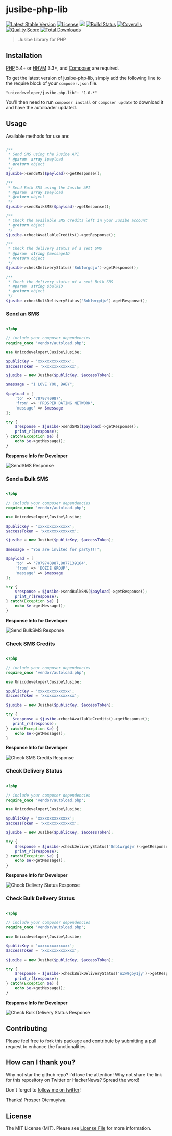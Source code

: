 # jusibe-php-lib

[![Latest Stable Version](https://poser.pugx.org/unicodeveloper/jusibe-php-lib/v/stable.svg)](https://packagist.org/packages/unicodeveloper/jusibe-php-lib)
[![License](https://poser.pugx.org/unicodeveloper/jusibe-php-lib/license.svg)](LICENSE.md)
![](https://img.shields.io/badge/unicodeveloper-approved-brightgreen.svg)
[![Build Status](https://img.shields.io/travis/unicodeveloper/jusibe-php-lib.svg)](https://travis-ci.org/unicodeveloper/jusibe-php-lib)
[![Coveralls](https://img.shields.io/coveralls/unicodeveloper/jusibe-php-lib/master.svg)](https://coveralls.io/github/unicodeveloper/jusibe-php-lib?branch=master)
[![Quality Score](https://img.shields.io/scrutinizer/g/unicodeveloper/jusibe-php-lib.svg?style=flat-square)](https://scrutinizer-ci.com/g/unicodeveloper/jusibe-php-lib)
[![Total Downloads](https://img.shields.io/packagist/dt/unicodeveloper/jusibe-php-lib.svg?style=flat-square)](https://packagist.org/packages/unicodeveloper/jusibe-php-lib)

> Jusibe Library for PHP

## Installation

[PHP](https://php.net) 5.4+ or [HHVM](http://hhvm.com) 3.3+, and [Composer](https://getcomposer.org) are required.

To get the latest version of jusibe-php-lib, simply add the following line to the require block of your `composer.json` file.

```
"unicodeveloper/jusibe-php-lib": "1.0.*"
```

You'll then need to run `composer install` or `composer update` to download it and have the autoloader updated.


## Usage

Available methods for use are:
```php

/**
 * Send SMS using the Jusibe API
 * @param  array $payload
 * @return object
 */
$jusibe->sendSMS($payload)->getResponse();

/**
 * Send Bulk SMS using the Jusibe API
 * @param  array $payload
 * @return object
 */
$jusibe->sendBulkSMS($payload)->getResponse();

/**
 * Check the available SMS credits left in your Jusibe account
 * @return object
 */
$jusibe->checkAvailableCredits()->getResponse();

/**
 * Check the delivery status of a sent SMS
 * @param  string $messageID
 * @return object
 */
$jusibe->checkDeliveryStatus('8nb1wrgdjw')->getResponse();

/**
 * Check the delivery status of a sent Bulk SMS
 * @param  string $bulkID
 * @return object
 */
$jusibe->checkBulkDeliveryStatus('8nb1wrgdjw')->getResponse();
```

### Send an SMS

```php

<?php

// include your composer dependencies
require_once 'vendor/autoload.php';

use Unicodeveloper\Jusibe\Jusibe;

$publicKey = 'xxxxxxxxxxxxxx';
$accessToken = 'xxxxxxxxxxxxxx';

$jusibe = new Jusibe($publicKey, $accessToken);

$message = "I LOVE YOU, BABY";

$payload = [
    'to' => '7079740987',
    'from' => 'PROSPER DATING NETWORK',
    'message' => $message
];

try {
    $response = $jusibe->sendSMS($payload)->getResponse();
    print_r($response);
} catch(Exception $e) {
    echo $e->getMessage();
}

```

**Response Info for Developer**

![SendSMS Response](https://cloud.githubusercontent.com/assets/2946769/14465033/451179c4-00c9-11e6-881e-bcc92665fa7c.png)

### Send a Bulk SMS

```php

<?php

// include your composer dependencies
require_once 'vendor/autoload.php';

use Unicodeveloper\Jusibe\Jusibe;

$publicKey = 'xxxxxxxxxxxxxx';
$accessToken = 'xxxxxxxxxxxxxx';

$jusibe = new Jusibe($publicKey, $accessToken);

$message = "You are invited for party!!!";

$payload = [
    'to' => '7079740987,8077139164',
    'from' => 'DOZIE GROUP',
    'message' => $message
];

try {
    $response = $jusibe->sendBulkSMS($payload)->getResponse();
    print_r($response);
} catch(Exception $e) {
    echo $e->getMessage();
}

```

**Response Info for Developer**

![Send BulkSMS Response](https://user-images.githubusercontent.com/19904579/46137560-cf37bf00-c241-11e8-9dc6-7096bb0278f4.png)

### Check SMS Credits

```php

<?php

// include your composer dependencies
require_once 'vendor/autoload.php';

use Unicodeveloper\Jusibe\Jusibe;

$publicKey = 'xxxxxxxxxxxxxx';
$accessToken = 'xxxxxxxxxxxxxx';

$jusibe = new Jusibe($publicKey, $accessToken);

try {
   $response = $jusibe->checkAvailableCredits()->getResponse();
   print_r($response);
} catch(Exception $e) {
    echo $e->getMessage();
}

```

**Response Info for Developer**

![Check SMS Credits Response](https://cloud.githubusercontent.com/assets/2946769/14465412/d15361f8-00ca-11e6-8145-7cb8cd2b46d0.png)

### Check Delivery Status

```php

<?php

// include your composer dependencies
require_once 'vendor/autoload.php';

use Unicodeveloper\Jusibe\Jusibe;

$publicKey = 'xxxxxxxxxxxxxx';
$accessToken = 'xxxxxxxxxxxxxx';

$jusibe = new Jusibe($publicKey, $accessToken);

try {
    $response = $jusibe->checkDeliveryStatus('8nb1wrgdjw')->getResponse();
    print_r($response);
} catch(Exception $e) {
    echo $e->getMessage();
}

```

**Response Info for Developer**

![Check Delivery Status Response](https://cloud.githubusercontent.com/assets/2946769/14465686/bb61e3d2-00cb-11e6-9164-ec73665408f3.png)



### Check Bulk Delivery Status

```php

<?php

// include your composer dependencies
require_once 'vendor/autoload.php';

use Unicodeveloper\Jusibe\Jusibe;

$publicKey = 'xxxxxxxxxxxxxx';
$accessToken = 'xxxxxxxxxxxxxx';

$jusibe = new Jusibe($publicKey, $accessToken);

try {
    $response = $jusibe->checkBulkDeliveryStatus('n2v9gby1jy')->getResponse();
    print_r($response);
} catch(Exception $e) {
    echo $e->getMessage();
}

```

**Response Info for Developer**

![Check Bulk Delivery Status Response](https://user-images.githubusercontent.com/19904579/46137669-0a39f280-c242-11e8-9143-8b3ec68ed84f.png)

## Contributing

Please feel free to fork this package and contribute by submitting a pull request to enhance the functionalities.

## How can I thank you?

Why not star the github repo? I'd love the attention! Why not share the link for this repository on Twitter or HackerNews? Spread the word!

Don't forget to [follow me on twitter](https://twitter.com/unicodeveloper)!

Thanks!
Prosper Otemuyiwa.

## License

The MIT License (MIT). Please see [License File](LICENSE.md) for more information.
